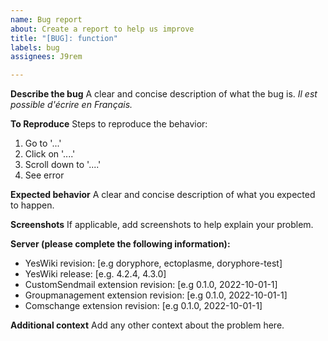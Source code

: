 ```yaml
---
name: Bug report
about: Create a report to help us improve
title: "[BUG]: function"
labels: bug
assignees: J9rem

---
```


**Describe the bug**
A clear and concise description of what the bug is.
_Il est possible d'écrire en Français._

**To Reproduce**
Steps to reproduce the behavior:
1. Go to '...'
2. Click on '....'
3. Scroll down to '....'
4. See error

**Expected behavior**
A clear and concise description of what you expected to happen.

**Screenshots**
If applicable, add screenshots to help explain your problem.

**Server (please complete the following information):**
 - YesWiki revision: [e.g doryphore, ectoplasme, doryphore-test]
 - YesWiki release: [e.g. 4.2.4, 4.3.0]
 - CustomSendmail extension revision: [e.g 0.1.0, 2022-10-01-1]
 - Groupmanagement extension revision: [e.g 0.1.0, 2022-10-01-1]
 - Comschange extension revision: [e.g 0.1.0, 2022-10-01-1]

**Additional context**
Add any other context about the problem here.